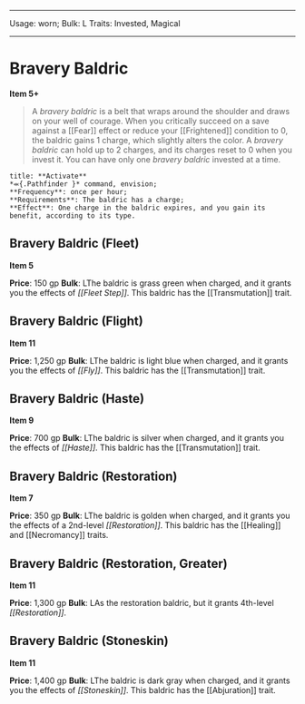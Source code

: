 
---
Usage: worn;
Bulk: L
Traits: Invested, Magical

---

# Bravery Baldric

**Item 5+**

> A *bravery baldric* is a belt that wraps around the shoulder and draws on your well of courage. When you critically succeed on a save against a [[Fear]] effect or reduce your [[Frightened]] condition to 0, the baldric gains 1 charge, which slightly alters the color. A *bravery baldric* can hold up to 2 charges, and its charges reset to 0 when you invest it. You can have only one *bravery baldric* invested at a time.

```ad-embed-ability
title: **Activate**
*⬺{.Pathfinder }* command, envision; 
**Frequency**: once per hour;
**Requirements**: The baldric has a charge;
**Effect**: One charge in the baldric expires, and you gain its benefit, according to its type.

```

## Bravery Baldric (Fleet)

**Item 5**

**Price**: 150 gp
**Bulk**: LThe baldric is grass green when charged, and it grants you the effects of *[[Fleet Step]]*. This baldric has the [[Transmutation]] trait.

## Bravery Baldric (Flight)

**Item 11**

**Price**: 1,250 gp
**Bulk**: LThe baldric is light blue when charged, and it grants you the effects of *[[Fly]]*. This baldric has the [[Transmutation]] trait.

## Bravery Baldric (Haste)

**Item 9**

**Price**: 700 gp
**Bulk**: LThe baldric is silver when charged, and it grants you the effects of *[[Haste]]*. This baldric has the [[Transmutation]] trait.

## Bravery Baldric (Restoration)

**Item 7**

**Price**: 350 gp
**Bulk**: LThe baldric is golden when charged, and it grants you the effects of a 2nd-level *[[Restoration]]*. This baldric has the [[Healing]] and [[Necromancy]] traits.

## Bravery Baldric (Restoration, Greater)

**Item 11**

**Price**: 1,300 gp
**Bulk**: LAs the restoration baldric, but it grants 4th-level *[[Restoration]]*.

## Bravery Baldric (Stoneskin)

**Item 11**

**Price**: 1,400 gp
**Bulk**: LThe baldric is dark gray when charged, and it grants you the effects of *[[Stoneskin]]*. This baldric has the [[Abjuration]] trait.
